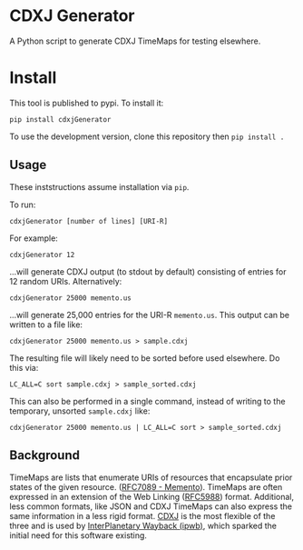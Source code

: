 # CDXJ Generator

A Python script to generate CDXJ TimeMaps for testing elsewhere. 

# Install

This tool is published to pypi. To install it:

`pip install cdxjGenerator`

To use the development version, clone this repository then `pip install .`


## Usage

These inststructions assume installation via `pip`.

To run:

    cdxjGenerator [number of lines] [URI-R]
    
For example:

    cdxjGenerator 12
    
...will generate CDXJ output (to stdout by default) consisting of entries for 12 random URIs. Alternatively:

    cdxjGenerator 25000 memento.us
    
...will generate 25,000 entries for the URI-R `memento.us`. This output can be written to a file like:

    cdxjGenerator 25000 memento.us > sample.cdxj

The resulting file will likely need to be sorted before used elsewhere. Do this via:

    LC_ALL=C sort sample.cdxj > sample_sorted.cdxj

This can also be performed in a single command, instead of writing to the temporary, unsorted `sample.cdxj` like:

    cdxjGenerator 25000 memento.us | LC_ALL=C sort > sample_sorted.cdxj

## Background
TimeMaps are lists that enumerate URIs of resources that encapsulate prior states of the given resource. ([RFC7089 - Memento](https://tools.ietf.org/html/rfc7089)). TimeMaps are often expressed in an extension of the Web Linking ([RFC5988](https://tools.ietf.org/html/rfc5988)) format. Additional, less common formats, like JSON and CDXJ TimeMaps can also express the same information in a less rigid format. [CDXJ](https://github.com/oduwsdl/ORS/wiki/CDXJ) is the most flexible of the three and is used by [InterPlanetary Wayback (ipwb)](https://github.com/oduwsdl/ipwb), which sparked the initial need for this software existing.
